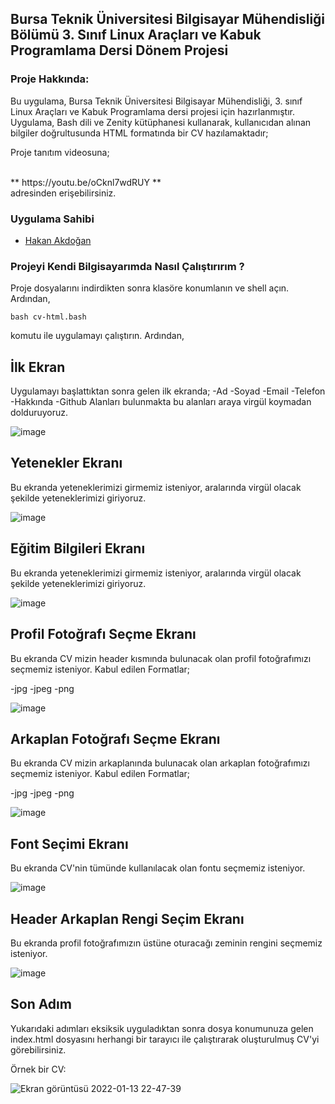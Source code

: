 ## Bursa Teknik Üniversitesi Bilgisayar Mühendisliği Bölümü 3. Sınıf Linux Araçları ve Kabuk Programlama Dersi Dönem Projesi

### Proje Hakkında:
Bu uygulama, Bursa Teknik Üniversitesi Bilgisayar Mühendisliği, 3. sınıf Linux Araçları ve Kabuk Programlama dersi projesi için hazırlanmıştır. Uygulama, Bash dili ve Zenity kütüphanesi kullanarak, kullanıcıdan alınan bilgiler doğrultusunda HTML formatında bir CV hazılamaktadır;

Proje tanıtım videosuna;

<br>
** https://youtu.be/oCknl7wdRUY **
<br>
adresinden erişebilirsiniz.

### Uygulama Sahibi

- [Hakan Akdoğan](https://github.com/hakanakdogan)



### Projeyi Kendi Bilgisayarımda Nasıl Çalıştırırım ?
Proje dosyalarını indirdikten sonra klasöre konumlanın ve shell açın. Ardından, 
```
bash cv-html.bash
```
komutu ile uygulamayı çalıştırın.
Ardından,

## İlk Ekran
Uygulamayı başlattıktan sonra gelen ilk ekranda;
  -Ad
  -Soyad
  -Email
  -Telefon
  -Hakkında
  -Github
  Alanları bulunmakta bu alanları araya virgül koymadan dolduruyoruz.
  
  ![image](https://user-images.githubusercontent.com/54938929/149396949-c12c4edc-52b4-47e0-812d-f9bf4911f3d7.png)
  
 ## Yetenekler Ekranı
 Bu ekranda yeteneklerimizi girmemiz isteniyor, aralarında virgül olacak şekilde yeteneklerimizi giriyoruz.
 
 ![image](https://user-images.githubusercontent.com/54938929/149397031-c8cedb26-b7dc-433b-ae73-38a385a3c05b.png)
 
 ## Eğitim Bilgileri Ekranı
 Bu ekranda yeteneklerimizi girmemiz isteniyor, aralarında virgül olacak şekilde yeteneklerimizi giriyoruz.
 
 ![image](https://user-images.githubusercontent.com/54938929/149397195-667a3e12-4740-43c6-bea9-5c30d14b451f.png)
 
 ## Profil Fotoğrafı Seçme Ekranı
 Bu ekranda CV mizin header kısmında bulunacak olan profil fotoğrafımızı seçmemiz isteniyor. 
 Kabul edilen Formatlar;
 
 -jpg
 -jpeg
 -png
 
 ![image](https://user-images.githubusercontent.com/54938929/149397292-4e61abd3-41d7-4667-8213-97efb229dadd.png)
 
  ## Arkaplan Fotoğrafı Seçme Ekranı
 Bu ekranda CV mizin arkaplanında bulunacak olan arkaplan fotoğrafımızı seçmemiz isteniyor. 
 Kabul edilen Formatlar;
 
 -jpg
 -jpeg
 -png
 
 ![image](https://user-images.githubusercontent.com/54938929/149397570-2dfdfcda-7a65-41ad-a852-1ee2806d7a6a.png)
 
 ## Font Seçimi Ekranı
 Bu ekranda CV'nin tümünde kullanılacak olan fontu seçmemiz isteniyor. 
 
 
 ![image](https://user-images.githubusercontent.com/54938929/149397925-9f2f2c8d-3c53-472d-bb12-f3a1e7f2e197.png)

 ## Header Arkaplan Rengi Seçim Ekranı
 Bu ekranda profil fotoğrafımızın üstüne oturacağı zeminin rengini seçmemiz isteniyor.
 
 
 ![image](https://user-images.githubusercontent.com/54938929/149398078-384e70ec-874f-402a-85cc-4e8f7f114466.png)

 ## Son Adım
 Yukarıdaki adımları eksiksik uyguladıktan sonra dosya konumunuza gelen index.html dosyasını herhangi bir tarayıcı ile çalıştırarak oluşturulmuş CV'yi görebilirsiniz.
 
 Örnek bir CV:
 
 
 ![Ekran görüntüsü 2022-01-13 22-47-39](https://user-images.githubusercontent.com/54938929/149399084-cb436304-925e-4cc6-8c38-223a95a2c647.png)

 

 



